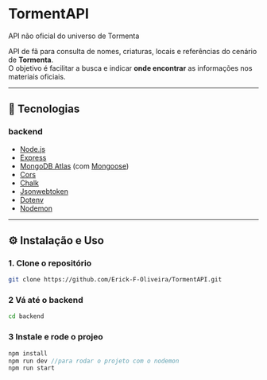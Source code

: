 # TormentAPI
API não oficial do universo de Tormenta 

API de fã para consulta de nomes, criaturas, locais e referências do cenário de **Tormenta**.  
O objetivo é facilitar a busca e indicar **onde encontrar** as informações nos materiais oficiais.

---

## 🚀 Tecnologias  
### backend
- [Node.js](https://nodejs.org/)
- [Express](https://expressjs.com/)
- [MongoDB Atlas](https://www.mongodb.com/products/platform/atlas-database) (com [Mongoose](https://mongoosejs.com/))
- [Cors](https://github.com/expressjs/cors?tab=readme-ov-file)
- [Chalk](https://github.com/chalk/chalk)
- [Jsonwebtoken](https://www.jwt.io/)
- [Dotenv](https://github.com/motdotla/dotenv)
- [Nodemon](https://nodemon.io/)
   
---

## ⚙️ Instalação e Uso

### 1. Clone o repositório
```bash
git clone https://github.com/Erick-F-Oliveira/TormentAPI.git
```
### 2 Vá até o backend
```bash
cd backend
```
### 3 Instale e rode o projeo
```javascript
npm install
npm run dev //para rodar o projeto com o nodemon
npm run start
```
